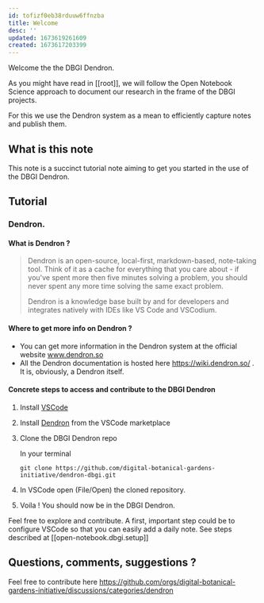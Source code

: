 ```yaml
---
id: tofizf0eb38rduuw6ffnzba
title: Welcome
desc: ''
updated: 1673619261609
created: 1673617203399
---
```



Welcome the the DBGI Dendron.

As you might have read in [[root]], we will follow the Open Notebook Science approach to document our research in the frame of the DBGI projects.

For this we use the Dendron system as a mean to efficiently capture notes and publish them.

## What is this note

This note is a succinct tutorial note aiming to get you started in the use of the DBGI Dendron.

## Tutorial

### Dendron. 

#### What is Dendron ?

> Dendron is an open-source, local-first, markdown-based, note-taking tool. Think of it as a cache for everything that you care about - if you've spent more then five minutes solving a problem, you should never spent any more time solving the same exact problem.
> 
> Dendron is a knowledge base built by and for developers and integrates natively with IDEs like VS Code and VSCodium.

#### Where to get more info on Dendron ?

- You can get more information in the Dendron system at the official website www.dendron.so
- All the Dendron documentation is hosted here https://wiki.dendron.so/ . It is, obviously, a Dendron itself.

#### Concrete steps to access and contribute to the DBGI Dendron

1. Install [VSCode](https://code.visualstudio.com/download)
2. Install [Dendron](https://marketplace.visualstudio.com/items?itemName=dendron.dendron) from the VSCode marketplace 
3. Clone the DBGI Dendron repo

    In your terminal
    ```
    git clone https://github.com/digital-botanical-gardens-initiative/dendron-dbgi.git
    ```
4. In VSCode open (File/Open) the cloned repository.
5. Voila ! You should now be in the DBGI Dendron.

Feel free to explore and contribute.
A first, important step could be to configure VSCode so that you can easily add a daily note. See steps described at [[open-notebook.dbgi.setup]]


## Questions, comments, suggestions ?

Feel free to contribute here https://github.com/orgs/digital-botanical-gardens-initiative/discussions/categories/dendron



